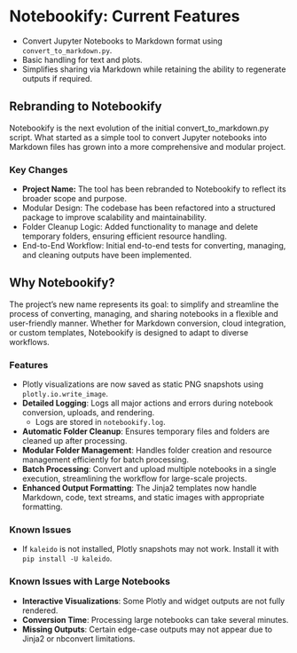 # Notebookify: Current Features

- Convert Jupyter Notebooks to Markdown format using `convert_to_markdown.py`.
- Basic handling for text and plots.
- Simplifies sharing via Markdown while retaining the ability to regenerate outputs if required.

## Rebranding to Notebookify

Notebookify is the next evolution of the initial convert_to_markdown.py script. What started as a simple tool to convert Jupyter notebooks into Markdown files has grown into a more comprehensive and modular project.

### Key Changes

- **Project Name:** The tool has been rebranded to Notebookify to reflect its broader scope and purpose.
- Modular Design: The codebase has been refactored into a structured package to improve scalability and maintainability.
- Folder Cleanup Logic: Added functionality to manage and delete temporary folders, ensuring efficient resource handling.
- End-to-End Workflow: Initial end-to-end tests for converting, managing, and cleaning outputs have been implemented.

## Why Notebookify?

The project’s new name represents its goal: to simplify and streamline the process of converting, managing, and sharing notebooks in a flexible and user-friendly manner. Whether for Markdown conversion, cloud integration, or custom templates, Notebookify is designed to adapt to diverse workflows.

### Features

- Plotly visualizations are now saved as static PNG snapshots using `plotly.io.write_image`.
- **Detailed Logging**: Logs all major actions and errors during notebook conversion, uploads, and rendering.
  - Logs are stored in `notebookify.log`.
- **Automatic Folder Cleanup**: Ensures temporary files and folders are cleaned up after processing.
- **Modular Folder Management**: Handles folder creation and resource management efficiently for batch processing.
- **Batch Processing**: Convert and upload multiple notebooks in a single execution, streamlining the workflow for large-scale projects.
- **Enhanced Output Formatting**: The Jinja2 templates now handle Markdown, code, text streams, and static images with appropriate formatting.

### Known Issues

- If `kaleido` is not installed, Plotly snapshots may not work. Install it with `pip install -U kaleido`.

### Known Issues with Large Notebooks

- **Interactive Visualizations**: Some Plotly and widget outputs are not fully rendered.
- **Conversion Time**: Processing large notebooks can take several minutes.
- **Missing Outputs**: Certain edge-case outputs may not appear due to Jinja2 or nbconvert limitations.
